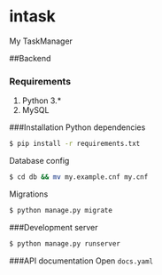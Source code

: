 # intask
My TaskManager

##Backend
### Requirements
1. Python 3.*
2. MySQL

###Installation
Python dependencies
```bash
$ pip install -r requirements.txt
```
Database config
```bash
$ cd db && mv my.example.cnf my.cnf
```
Migrations
```bash
$ python manage.py migrate
```
###Development server
```bash
$ python manage.py runserver
```
###API documentation
Open `docs.yaml`
